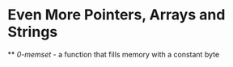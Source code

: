# Even More Pointers, Arrays and Strings
** *0-memset* - a function that fills memory with a constant byte
